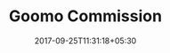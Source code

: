 ---
title: "Goomo Commission"
date: 2017-09-25T11:31:18+05:30
layout: commission
property: "Riverfront"
url: /details/commission/riverfront/
slug: "riverfront/"

qcstatus:
 submitted: true

mainmenu:
 details: true
 commission: true


---